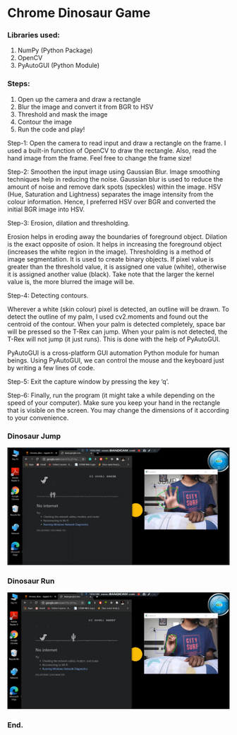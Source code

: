 # Chrome Dinosaur Game

### Libraries used:
1. NumPy (Python Package)
2. OpenCV
3. PyAutoGUI (Python Module)

### Steps:
1. Open up the camera and draw a rectangle
2. Blur the image and convert it from BGR to HSV
3. Threshold and mask the image
4. Contour the image
5. Run the code and play!

Step-1: Open the camera to read input and draw a rectangle on the frame. I used a built-in function of OpenCV to draw the rectangle. Also, read the hand image from the frame. Feel free to change the frame size!

Step-2: Smoothen the input image using Gaussian Blur. Image smoothing techniques help in reducing the noise. Gaussian blur is used to reduce the amount of noise and remove dark spots (speckles) within the image. HSV (Hue, Saturation and Lightness) separates the image intensity from the colour information. Hence, I preferred HSV over BGR and converted the initial BGR image into HSV.

Step-3: Erosion, dilation and thresholding. 

Erosion helps in eroding away the boundaries of foreground object. Dilation is the exact opposite of osion. It helps in increasing the foreground object (increases the white region in the image). Thresholding is a method of image segmentation. It is used to create binary objects. If pixel value is greater than the threshold value, it is assigned one value (white), otherwise it is assigned another value (black). Take note that the larger the kernel value is, the more blurred the image will be. 

Step-4: Detecting contours. 

Wherever a white (skin colour) pixel is detected, an outline will be drawn. To detect the outline of my palm, I used cv2.moments and found out the centroid of the contour. When your palm is detected completely, space bar will be pressed so the T-Rex can jump. When your palm is not detected, the T-Rex will not jump (it just runs). This is done with the help of PyAutoGUI. 

PyAutoGUI is a cross-platform GUI automation Python module for human beings. Using PyAutoGUI, we can control the mouse and the keyboard just by writing a few lines of code. 

Step-5: Exit the capture window by pressing the key ‘q’. 

Step-6: Finally, run the program (it might take a while depending on the speed of your computer). Make sure you keep your hand in the rectangle that is visible on the screen. You may change the dimensions of it according to your convenience. 



### Dinosaur Jump
<img src="jump_dino.png">

### Dinosaur Run
<img src="rest_dino.png">

### End.


 
